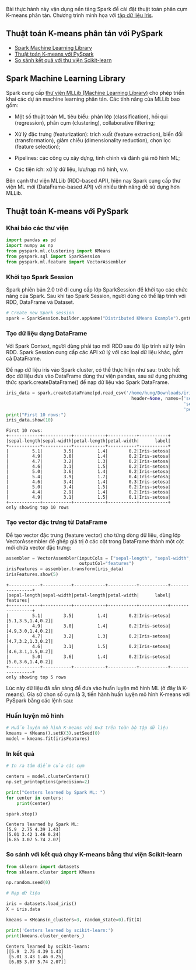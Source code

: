  
Bài thực hành này vận dụng nền tảng Spark để cài đặt thuật toán phân cụm K-means phân tán.  Chương trình minh họa với [tập dữ liệu Iris](https://archive.ics.uci.edu/ml/datasets/iris).

## Thuật toán K-means phân tán với PySpark

- [Spark Machine Learning Library](#mllib)
- [Thuật toán K-means với PySpark](#spark_kmeans)
- [So sánh kết quả với thư viện Scikit-learn](#comparison)

## Spark Machine Learning Library <a name="mllib"/>

Spark cung cấp [thư viện MLLib (Machine Learning Library)](https://spark.apache.org/docs/3.1.1/ml-guide.html) cho phép triển khai các dự án machine learning phân tán. Các tính năng của MLLib bao gồm:
- Một số thuật toán ML tiêu biểu: phân lớp (classification), hồi qui (regression), phân cụm (clustering), collaborative filtering;
- Xử lý đặc trưng (featurization): trích xuất (feature extraction), biến đối (transformation), giảm chiều (dimensionality reduction), chọn lọc (feature selection);

- Pipelines: các công cụ xây dựng, tinh chỉnh và đánh giá mô hình ML;
- Các tiện ích: xử lý dữ liệu, lưu/nạp mô hình, v.v.

Bên cạnh thư viện MLLib (RDD-based API), hiện nay Spark cung cấp thư viện ML mới (DataFrame-based API) với nhiều tính năng dễ sử dụng hơn MLLib. 

## Thuật toán K-means với PySpark <a name="spark_kmeans"/>
### Khai báo các thư viện 


```python
import pandas as pd
import numpy as np
from pyspark.ml.clustering import KMeans
from pyspark.sql import SparkSession
from pyspark.ml.feature import VectorAssembler
```

### Khởi tạo Spark Session

Spark phiên bản 2.0 trở đi cung cấp lớp SparkSession để khởi tạo các chức năng của Spark. Sau khi tạo Spark Session, người dùng có thể lập trình với RDD, DataFrame và Dataset. 


```python
# Create new Spark session
spark = SparkSession.builder.appName("Distributed KMeans Example").getOrCreate()
```

### Tạo dữ liệu dạng DataFrame

Với Spark Context, người dùng phải tạo mới RDD sau đó lập trình xử lý trên RDD. Spark Session cung cấp các API xử lý với các loại dữ liệu khác, gồm cả DataFrame.

Để nạp dữ liệu iris vào Spark cluster, có thể thực hiện như sau: trước hết đọc dữ liệu đưa vào DataFrame dùng thư viện pandas, sau sử dụng phương thức spark.createDataFrame() để nạp dữ liệu vào Spark DataFrame.


```python
iris_data = spark.createDataFrame(pd.read_csv('/home/hung/Downloads/iris.data', 
                                                header=None, names=['sepal-length',
                                                                    'sepal-width', 'petal-length', 
                                                                    'petal-width','label']))
print("First 10 rows:")
iris_data.show(10)
```

    First 10 rows:
    +------------+-----------+------------+-----------+-----------+
    |sepal-length|sepal-width|petal-length|petal-width|      label|
    +------------+-----------+------------+-----------+-----------+
    |         5.1|        3.5|         1.4|        0.2|Iris-setosa|
    |         4.9|        3.0|         1.4|        0.2|Iris-setosa|
    |         4.7|        3.2|         1.3|        0.2|Iris-setosa|
    |         4.6|        3.1|         1.5|        0.2|Iris-setosa|
    |         5.0|        3.6|         1.4|        0.2|Iris-setosa|
    |         5.4|        3.9|         1.7|        0.4|Iris-setosa|
    |         4.6|        3.4|         1.4|        0.3|Iris-setosa|
    |         5.0|        3.4|         1.5|        0.2|Iris-setosa|
    |         4.4|        2.9|         1.4|        0.2|Iris-setosa|
    |         4.9|        3.1|         1.5|        0.1|Iris-setosa|
    +------------+-----------+------------+-----------+-----------+
    only showing top 10 rows
    


### Tạo vector đặc trưng từ DataFrame

Để tạo vector đặc trưng (feature vector) cho từng dòng dữ liệu, dùng lớp VectorAssembler để ghép giá trị ở các cột trong DataFrame thành một cột mới chứa vector đặc trưng:


```python
assembler = VectorAssembler(inputCols = ["sepal-length", "sepal-width", "petal-length", "petal-width"], 
                            outputCol="features") 
irisFeatures = assembler.transform(iris_data) 
irisFeatures.show(5)
```

    +------------+-----------+------------+-----------+-----------+-----------------+
    |sepal-length|sepal-width|petal-length|petal-width|      label|         features|
    +------------+-----------+------------+-----------+-----------+-----------------+
    |         5.1|        3.5|         1.4|        0.2|Iris-setosa|[5.1,3.5,1.4,0.2]|
    |         4.9|        3.0|         1.4|        0.2|Iris-setosa|[4.9,3.0,1.4,0.2]|
    |         4.7|        3.2|         1.3|        0.2|Iris-setosa|[4.7,3.2,1.3,0.2]|
    |         4.6|        3.1|         1.5|        0.2|Iris-setosa|[4.6,3.1,1.5,0.2]|
    |         5.0|        3.6|         1.4|        0.2|Iris-setosa|[5.0,3.6,1.4,0.2]|
    +------------+-----------+------------+-----------+-----------+-----------------+
    only showing top 5 rows
    

Lúc này dữ liệu đã sẵn sàng để đưa vào huấn luyện mô hình ML (ở đây là K-means).
Gỉa sử chọn số cụm là 3, tiến hành huấn luyện mô hình K-means với PySpark bằng các lệnh sau:

### Huấn luyện mô hình

```python
# Huấn luyện mô hình K-means với K=3 trên toàn bộ tập dữ liệu
kmeans = KMeans().setK(3).setSeed(0)
model = kmeans.fit(irisFeatures)
```

### In kết quả

```python
# In ra tâm điểm của các cụm

centers = model.clusterCenters()
np.set_printoptions(precision=2)

print("Centers learned by Spark ML: ")
for center in centers:
    print(center)

spark.stop()
```

    Centers learned by Spark ML: 
    [5.9  2.75 4.39 1.43]
    [5.01 3.42 1.46 0.24]
    [6.85 3.07 5.74 2.07]


### So sánh với kết quả chạy K-means bằng thư viện Scikit-learn <a name="comparison"/>

```python
from sklearn import datasets
from sklearn.cluster import KMeans

np.random.seed(0)
```


```python
# Nạp dữ liệu

iris = datasets.load_iris()
X = iris.data

kmeans = KMeans(n_clusters=3, random_state=0).fit(X)

print('Centers learned by scikit-learn:')
print(kmeans.cluster_centers_)
```

    Centers learned by scikit-learn:
    [[5.9  2.75 4.39 1.43]
     [5.01 3.43 1.46 0.25]
     [6.85 3.07 5.74 2.07]]

